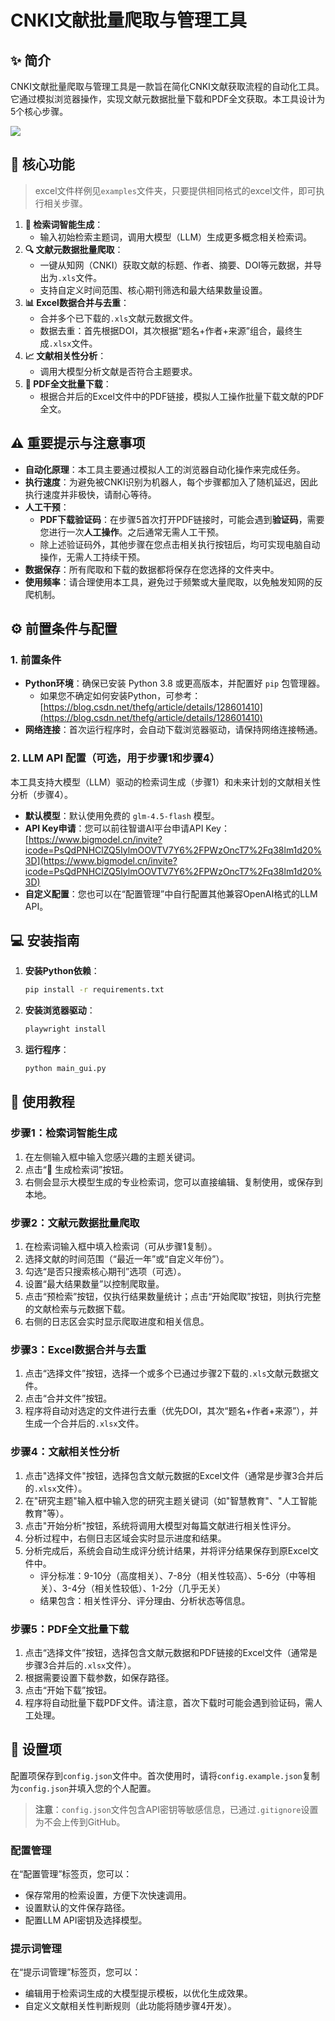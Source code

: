 # CNKI文献批量爬取与管理工具

## ✨ 简介

CNKI文献批量爬取与管理工具是一款旨在简化CNKI文献获取流程的自动化工具。它通过模拟浏览器操作，实现文献元数据批量下载和PDF全文获取。本工具设计为5个核心步骤。

![](https://xulei-pic-1258542021.cos.ap-shanghai.myqcloud.com/mdpic/20250817172344.png)

## 🚀 核心功能

> excel文件样例见`examples`文件夹，只要提供相同格式的excel文件，即可执行相关步骤。


1.  **🤖 检索词智能生成**：
    *   输入初始检索主题词，调用大模型（LLM）生成更多概念相关检索词。
2.  **🔍 文献元数据批量爬取**：
    *   一键从知网（CNKI）获取文献的标题、作者、摘要、DOI等元数据，并导出为`.xls`文件。
    *   支持自定义时间范围、核心期刊筛选和最大结果数量设置。
3.  **📊 Excel数据合并与去重**：
    *   合并多个已下载的`.xls`文献元数据文件。
    *   数据去重：首先根据DOI，其次根据“题名+作者+来源”组合，最终生成`.xlsx`文件。
4.  **📈 文献相关性分析**：
    *   调用大模型分析文献是否符合主题要求。
5.  **📄 PDF全文批量下载**：
    *   根据合并后的Excel文件中的PDF链接，模拟人工操作批量下载文献的PDF全文。
  

## ⚠️ 重要提示与注意事项

*   **自动化原理**：本工具主要通过模拟人工的浏览器自动化操作来完成任务。
*   **执行速度**：为避免被CNKI识别为机器人，每个步骤都加入了随机延迟，因此执行速度并非极快，请耐心等待。
*   **人工干预**：
    *   **PDF下载验证码**：在步骤5首次打开PDF链接时，可能会遇到**验证码**，需要您进行一次**人工操作**。之后通常无需人工干预。
    *   除上述验证码外，其他步骤在您点击相关执行按钮后，均可实现电脑自动操作，无需人工持续干预。
*   **数据保存**：所有爬取和下载的数据都将保存在您选择的文件夹中。
*   **使用频率**：请合理使用本工具，避免过于频繁或大量爬取，以免触发知网的反爬机制。

## ⚙️ 前置条件与配置

### 1. 前置条件

*   **Python环境**：确保已安装 Python 3.8 或更高版本，并配置好 `pip` 包管理器。
    *   如果您不确定如何安装Python，可参考：[https://blog.csdn.net/thefg/article/details/128601410](https://blog.csdn.net/thefg/article/details/128601410)
*   **网络连接**：首次运行程序时，会自动下载浏览器驱动，请保持网络连接畅通。

### 2. LLM API 配置（可选，用于步骤1和步骤4）

本工具支持大模型（LLM）驱动的检索词生成（步骤1）和未来计划的文献相关性分析（步骤4）。

*   **默认模型**：默认使用免费的 `glm-4.5-flash` 模型。
*   **API Key申请**：您可以前往智谱AI平台申请API Key：[https://www.bigmodel.cn/invite?icode=PsQdPNHClZQ5IylmOOVTV7Y6%2FPWzOncT7%2Fq38lm1d20%3D](https://www.bigmodel.cn/invite?icode=PsQdPNHClZQ5IylmOOVTV7Y6%2FPWzOncT7%2Fq38lm1d20%3D)
*   **自定义配置**：您也可以在“配置管理”中自行配置其他兼容OpenAI格式的LLM API。

## 💻 安装指南

1. **安装Python依赖**：

   ```bash
   pip install -r requirements.txt
   ```

2. **安装浏览器驱动**：

   ```bash
   playwright install
   ```

3. **运行程序**：

   ```bash
   python main_gui.py
   ```

## 📝 使用教程

### 步骤1：检索词智能生成

1.  在左侧输入框中输入您感兴趣的主题关键词。
2.  点击“🚀 生成检索词”按钮。
3.  右侧会显示大模型生成的专业检索词，您可以直接编辑、复制使用，或保存到本地。

### 步骤2：文献元数据批量爬取

1.  在检索词输入框中填入检索词（可从步骤1复制）。
2.  选择文献的时间范围（“最近一年”或“自定义年份”）。
3.  勾选“是否只搜索核心期刊”选项（可选）。
4.  设置“最大结果数量”以控制爬取量。
5.  点击“预检索”按钮，仅执行结果数量统计；点击“开始爬取”按钮，则执行完整的文献检索与元数据下载。
6.  右侧的日志区会实时显示爬取进度和相关信息。

### 步骤3：Excel数据合并与去重

1.  点击“选择文件”按钮，选择一个或多个已通过步骤2下载的`.xls`文献元数据文件。
2.  点击“合并文件”按钮。
3.  程序将自动对选定的文件进行去重（优先DOI，其次“题名+作者+来源”），并生成一个合并后的`.xlsx`文件。

### 步骤4：文献相关性分析

1.  点击"选择文件"按钮，选择包含文献元数据的Excel文件（通常是步骤3合并后的`.xlsx`文件）。
2.  在"研究主题"输入框中输入您的研究主题关键词（如"智慧教育"、"人工智能教育"等）。
3.  点击"开始分析"按钮，系统将调用大模型对每篇文献进行相关性评分。
4.  分析过程中，右侧日志区域会实时显示进度和结果。
5.  分析完成后，系统会自动生成评分统计结果，并将评分结果保存到原Excel文件中。
    * 评分标准：9-10分（高度相关）、7-8分（相关性较高）、5-6分（中等相关）、3-4分（相关性较低）、1-2分（几乎无关）
    * 结果包含：相关性评分、评分理由、分析状态等信息。

### 步骤5：PDF全文批量下载

1.  点击“选择文件”按钮，选择包含文献元数据和PDF链接的Excel文件（通常是步骤3合并后的`.xlsx`文件）。
2.  根据需要设置下载参数，如保存路径。
3.  点击“开始下载”按钮。
4.  程序将自动批量下载PDF文件。请注意，首次下载时可能会遇到验证码，需人工处理。

## 🔧 设置项

配置项保存到`config.json`文件中。首次使用时，请将`config.example.json`复制为`config.json`并填入您的个人配置。

> **注意**：`config.json`文件包含API密钥等敏感信息，已通过`.gitignore`设置为不会上传到GitHub。

### 配置管理

在“配置管理”标签页，您可以：

*   保存常用的检索设置，方便下次快速调用。
*   设置默认的文件保存路径。
*   配置LLM API密钥及选择模型。

### 提示词管理

在“提示词管理”标签页，您可以：

*   编辑用于检索词生成的大模型提示模板，以优化生成效果。
*   自定义文献相关性判断规则（此功能将随步骤4开发）。